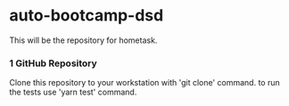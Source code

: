 # auto-bootcamp-dsd
This will be the repository for hometask.
### 1 GitHub Repository

Clone this repository to your workstation with 'git clone' command.
to run the tests use 'yarn test' command.
